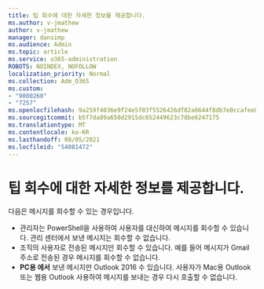 ```yaml
---
title: 팁 회수에 대한 자세한 정보를 제공합니다.
ms.author: v-jmathew
author: v-jmathew
manager: dansimp
ms.audience: Admin
ms.topic: article
ms.service: o365-administration
ROBOTS: NOINDEX, NOFOLLOW
localization_priority: Normal
ms.collection: Adm_O365
ms.custom:
- "9000260"
- "7257"
ms.openlocfilehash: 9a259f4036e9f24e5f03f5526426df82a6644f8db7e0ccafee8aaa37dcd0f552
ms.sourcegitcommit: b5f7da89a650d2915dc652449623c78be6247175
ms.translationtype: MT
ms.contentlocale: ko-KR
ms.lasthandoff: 08/05/2021
ms.locfileid: "54081472"
---
```

# <a name="tips-about-recalling-messages"></a>팁 회수에 대한 자세한 정보를 제공합니다.

다음은 메시지를 회수할 수 있는 경우입니다.

* 관리자는 PowerShell을 사용하여 사용자를 대신하여 메시지를 회수할 수 있습니다. 관리 센터에서 보낸 메시지는 회수할 수 없습니다.
* 조직의 사용자로 전송된 메시지만 회수할 수 있습니다. 예를 들어 메시지가 Gmail 주소로 전송된 경우 메시지를 회수할 수 없습니다.
* **PC용 에서** 보낸 메시지만 Outlook 2016 수 있습니다. 사용자가 Mac용 Outlook 또는 웹용 Outlook 사용하여 메시지를 보내는 경우 다시 호출할 수 없습니다.
